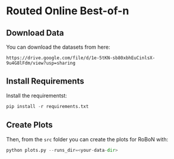 # Routed Online Best-of-n

## Download Data
You can download the datasets from here:
```
https://drive.google.com/file/d/1e-5tKN-sb80xbhEuCinlsX-9u4G8lFdm/view?usp=sharing
```

## Install Requirements
Install the requirementst:
```python
pip install -r requirements.txt
```

## Create Plots
Then, from the `src` folder you can create the plots for RoBoN with:
```python
python plots.py --runs_dir=<your-data-dir>
```

